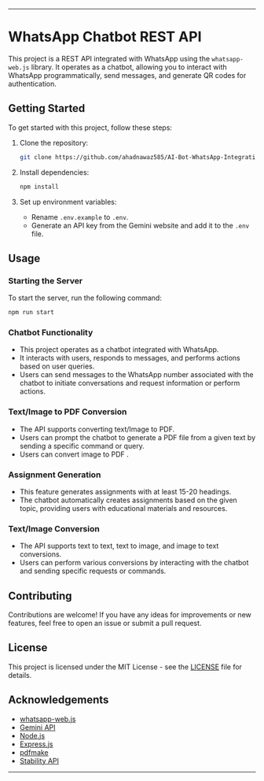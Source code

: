 

---

# WhatsApp Chatbot REST API

This project is a REST API integrated with WhatsApp using the `whatsapp-web.js` library. It operates as a chatbot, allowing you to interact with WhatsApp programmatically, send messages, and generate QR codes for authentication.

## Getting Started

To get started with this project, follow these steps:

1. Clone the repository:
    ```bash
    git clone https://github.com/ahadnawaz585/AI-Bot-WhatsApp-Integration-REST-API
    ```

2. Install dependencies:
    ```bash
    npm install
    ```

3. Set up environment variables:
   - Rename `.env.example` to `.env`.
   - Generate an API key from the Gemini website and add it to the `.env` file.

## Usage

### Starting the Server

To start the server, run the following command:
```bash
npm run start
```

### Chatbot Functionality

- This project operates as a chatbot integrated with WhatsApp.
- It interacts with users, responds to messages, and performs actions based on user queries.
- Users can send messages to the WhatsApp number associated with the chatbot to initiate conversations and request information or perform actions.

### Text/Image to PDF Conversion

- The API supports converting text/Image to PDF.
- Users can prompt the chatbot to generate a PDF file from a given text by sending a specific command or query.
- Users can convert image to PDF .

### Assignment Generation

- This feature generates assignments with at least 15-20 headings.
- The chatbot automatically creates assignments based on the given topic, providing users with educational materials and resources.

### Text/Image Conversion

- The API supports text to text, text to image, and image to text conversions.
- Users can perform various conversions by interacting with the chatbot and sending specific requests or commands.

## Contributing

Contributions are welcome! If you have any ideas for improvements or new features, feel free to open an issue or submit a pull request.

## License

This project is licensed under the MIT License - see the [LICENSE](LICENSE) file for details.

## Acknowledgements

- [whatsapp-web.js](https://github.com/pedroslopez/whatsapp-web.js)
- [Gemini API](https://gemini.google.com/app)
- [Node.js](https://nodejs.org/)
- [Express.js](https://expressjs.com/)
- [pdfmake](https://www.npmjs.com/package/pdfmake)
- [Stability API](https://stability.ai/news/api-platform-for-stability-ai)

---
